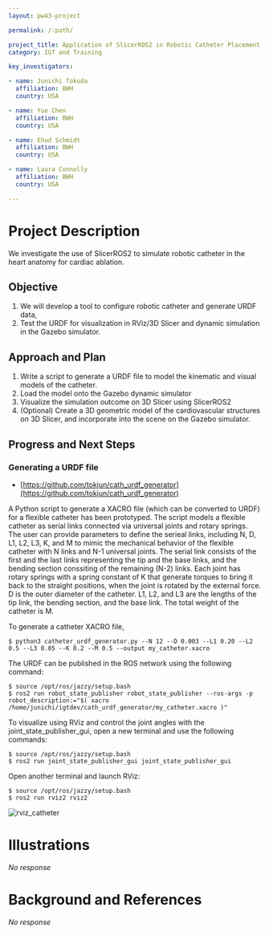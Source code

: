```yaml
---
layout: pw43-project

permalink: /:path/

project_title: Application of SlicerROS2 in Robotic Catheter Placement for Cardiac Ablation
category: IGT and Training

key_investigators:

- name: Junichi Tokuda
  affiliation: BWH
  country: USA

- name: Yue Chen
  affiliation: BWH
  country: USA

- name: Ehud Schmidt
  affiliation: BWH
  country: USA

- name: Laura Connolly
  affiliation: BWH
  country: USA

---
```


# Project Description

We investigate the use of SlicerROS2 to simulate robotic catheter in the heart anatomy for cardiac ablation. 



## Objective
1. We will develop a tool to configure robotic catheter and generate URDF data, 
2. Test the URDF for visualization in RViz/3D Slicer and dynamic simulation in the Gazebo simulator.

## Approach and Plan
1. Write a script to generate a URDF file to model the kinematic and visual models of the catheter.
2. Load the model onto the Gazebo dynamic simulator
3. Visualize the simulation outcome on 3D Slicer using SlicerROS2
4. (Optional) Create a 3D geometric model of the cardiovascular structures on 3D Slicer, and incorporate into the scene on the Gazebo simulator.

## Progress and Next Steps
### Generating a URDF file

* [https://github.com/tokjun/cath_urdf_generator](https://github.com/tokjun/cath_urdf_generator)

A Python script to generate a XACRO file (which can be converted to URDF) for a flexible catheter has been prototyped. The script models a flexible catheter as serial links connected via universal joints and rotary springs. The user can provide parameters to define the serieal links, including N, D, L1, L2, L3, K, and M to mimic the mechanical behavior of the flexible catheter with N links and N-1 universal joints. The serial link consists of the first and the last links representing the tip and the base links, and the bending section conssiting of the remaining (N-2) links. Each joint has rotary springs with a spring constant of K that generate torques to bring it back to the straight positions, when the joint is rotated by the external force. D is the outer diameter of the catheter. L1, L2, and L3 are the lengths of the tip link, the bending section, and the base link. The total weight of the catheter is M.

To generate a catheter XACRO file,
~~~~
$ python3 catheter_urdf_generator.py --N 12 --D 0.003 --L1 0.20 --L2 0.5 --L3 0.05 --K 0.2 --M 0.5 --output my_catheter.xacro
~~~~
The URDF can be published in the ROS network using the following command:
~~~~
$ source /opt/ros/jazzy/setup.bash
$ ros2 run robot_state_publisher robot_state_publisher --ros-args -p robot_description:="$( xacro /home/junichi/igtdev/cath_urdf_generator/my_catheter.xacro )"
~~~~
To visualize using RViz and control the joint angles with the joint_state_publisher_gui, open a new terminal and use the following commands:
~~~~
$ source /opt/ros/jazzy/setup.bash
$ ros2 run joint_state_publisher_gui joint_state_publisher_gui 
~~~~
Open another terminal and launch RViz:
~~~~
$ source /opt/ros/jazzy/setup.bash
$ ros2 run rviz2 rviz2
~~~~
![rviz_catheter](https://github.com/user-attachments/assets/2997eaeb-f2ce-45e8-8073-bee21ce492d7)





# Illustrations

<!-- Add pictures and links to videos that demonstrate what has been accomplished. -->


_No response_



# Background and References

<!-- If you developed any software, include link to the source code repository.
     If possible, also add links to sample data, and to any relevant publications. -->


_No response_


